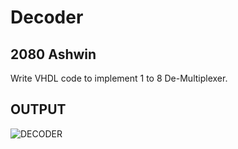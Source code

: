 # Decoder
## 2080 Ashwin
Write VHDL code to implement 1 to 8 De-Multiplexer.

## OUTPUT

![DECODER](https://github.com/yamsubash/ES_VHDL/assets/149253579/7be13a2f-c2d4-4b8f-96c8-4f7ab80c298e)
